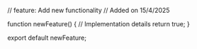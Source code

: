 // feature: Add new functionality
// Added on 15/4/2025

function newFeature() {
  // Implementation details
  return true;
}

export default newFeature;